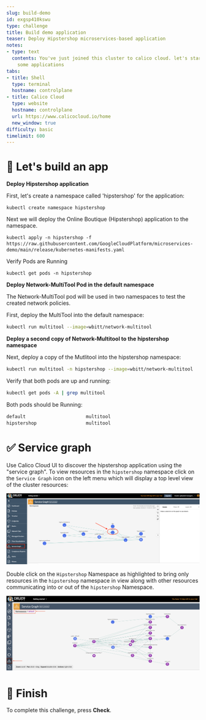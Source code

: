 ```yaml
---
slug: build-demo
id: exgsp410kswu
type: challenge
title: Build demo application
teaser: Deploy Hipstershop microservices-based application 
notes:
- type: text
  contents: You've just joined this cluster to calico cloud. let's start deploying
    some applications
tabs:
- title: Shell
  type: terminal
  hostname: controlplane
- title: Calico Cloud
  type: website
  hostname: controlplane
  url: https://www.calicocloud.io/home
  new_window: true
difficulty: basic
timelimit: 600
---
```


🚀 Let's build an app
==============
**Deploy Hipstershop application**

First, let's create a namespace called 'hipstershop' for the application:

```
kubectl create namespace hipstershop
```

Next we will deploy the Online Boutique (Hipstershop) application to the namespace.

```
kubectl apply -n hipstershop -f https://raw.githubusercontent.com/GoogleCloudPlatform/microservices-demo/main/release/kubernetes-manifests.yaml
```

Verify Pods are Running

```
kubectl get pods -n hipstershop
```

**Deploy Network-MultiTool Pod in the default namespace**

The Network-MultiTool pod will be used in two namespaces to test the created network policies.

First, deploy the MultiTool into the default namespace:

```bash
kubectl run multitool --image=wbitt/network-multitool
```

**Deploy a second copy of Network-Multitool to the hipstershop namespace**

Next, deploy a copy of the Mutlitool into the hipstershop namespace:

```bash
kubectl run multitool -n hipstershop --image=wbitt/network-multitool
```

Verify that both pods are up and running:

```bash
kubectl get pods -A | grep multitool
```

Both pods should be Running:

```bash
default                      multitool                                        1/1     Running            0              12s
hipstershop                  multitool                                        1/1     Running            0              31m
```

✅ Service graph
==============

Use Calico Cloud UI to discover the hipstershop application using the "service graph". To view resources in the `hipstershop` namespace click on the `Service Graph` icon on the left menu which will display a top level view of the cluster resources:

![Image Description](../assets/service-graph-top-level.png)

Double click on the `Hipstershop` Namespace as highlighted to bring only resources in the `hipstershop` namespace in view along with other resources communicating into or out of the `hipstershop` Namespace.

![Image Description](../assets/service-graph-default.png)

🏁 Finish
=========

To complete this challenge, press **Check**.
